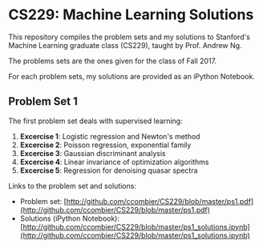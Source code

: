 # CS229: Machine Learning Solutions

This repository compiles the problem sets and my solutions to Stanford's Machine Learning graduate class (CS229), taught by Prof. Andrew Ng.

The problems sets are the ones given for the class of Fall 2017.

For each problem sets, my solutions are provided as an iPython Notebook.

## Problem Set 1

The first problem set deals with supervised learning:

1. **Excercise 1**: Logistic regression and Newton's method
2. **Excercise 2**: Poisson regression, exponential family
3. **Excercise 3**: Gaussian discriminant analysis
4. **Excercise 4**: Linear invariance of optimization algorithms
5. **Excercise 5**: Regression for denoising quasar spectra

Links to the problem set and solutions:

- Problem set: [http://github.com/ccombier/CS229/blob/master/ps1.pdf](http://github.com/ccombier/CS229/blob/master/ps1.pdf)
- Solutions (iPython Notebook): [http://github.com/ccombier/CS229/blob/master/ps1_solutions.ipynb](http://github.com/ccombier/CS229/blob/master/ps1_solutions.ipynb)
